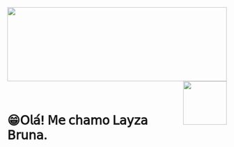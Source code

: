 <!-- #imagem-inicio -->
<img src="https://github.com/user-attachments/assets/f177c4a8-42bd-4298-b1e3-e2370c329691"   width="100%" height="170">

<img src="https://github.com/user-attachments/assets/8fa4aab8-a666-4e6f-b736-552f66605e16" width="100" align="right">

# <br>😁𝖮𝗅𝖺́! 𝖬𝖾 𝖼𝗁𝖺𝗆𝗈 𝖫𝖺𝗒𝗓𝖺 𝖡𝗋𝗎𝗇𝖺.






